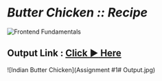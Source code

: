 # *Butter Chicken :: Recipe*

![Frontend Fundamentals](https://img.shields.io/badge/Frontend_Fundamentals-HTML5_CSS3-e34f26.svg)

## Output Link : [Click :arrow_forward: Here](https://guru-shreyansh.github.io/PIRPLE-Frontend-Fundamental-Projects/1-Lists/-Recipe+1.html)

![Indian Butter Chicken](Assignment #1# Output.jpg)
